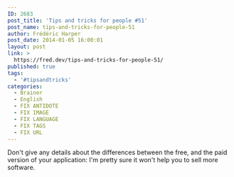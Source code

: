 ```yaml
---
ID: 2683
post_title: 'Tips and tricks for people #51'
post_name: tips-and-tricks-for-people-51
author: Frédéric Harper
post_date: 2014-01-05 16:00:01
layout: post
link: >
  https://fred.dev/tips-and-tricks-for-people-51/
published: true
tags:
  - '#tipsandtricks'
categories:
  - Brainer
  - English
  - FIX ANTIDOTE
  - FIX IMAGE
  - FIX LANGUAGE
  - FIX TAGS
  - FIX URL
---
```

Don't give any details about the differences between the free, and the paid version of your application: I'm pretty sure it won't help you to sell more software.